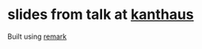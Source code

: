 # slides from talk at [kanthaus](https://kanthaus.online)

Built using [remark](https://github.com/gnab/remark)
